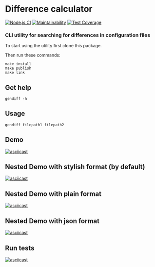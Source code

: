# Difference calculator

[![Node.js CI](https://github.com/Vmelnikoff/frontend-project-lvl2/workflows/Node.js%20CI/badge.svg)](https://github.com/frontend-project-lvl2/workflows/Node.js%20CI/actions)
[![Maintainability](https://api.codeclimate.com/v1/badges/2592177b3dafbea7bc96/maintainability)](https://codeclimate.com/github/Vmelnikoff/frontend-project-lvl2/maintainability)
[![Test Coverage](https://api.codeclimate.com/v1/badges/2592177b3dafbea7bc96/test_coverage)](https://codeclimate.com/github/Vmelnikoff/frontend-project-lvl2/test_coverage)

### CLI utility for searching for differences in configuration files

To start using the utility first clone this package.
 
Then run these commands:
```
make install
make publish
make link
```   

## Get help  

```
gendiff -h
```   

## Usage
```
gendiff filepath1 filepath2
```

## Demo

[![asciicast](https://asciinema.org/a/FNE7YQQ0JZ18JHbkVwdA6X6yq.svg)](https://asciinema.org/a/FNE7YQQ0JZ18JHbkVwdA6X6yq)

## Nested Demo with stylish format (by default)

[![asciicast](https://asciinema.org/a/msdnHEfJhrYKO7ud0FQ4fN4j4.svg)](https://asciinema.org/a/msdnHEfJhrYKO7ud0FQ4fN4j4)

## Nested Demo with plain format

[![asciicast](https://asciinema.org/a/CcRHhhealedzxv6PK9vtfG1sg.svg)](https://asciinema.org/a/CcRHhhealedzxv6PK9vtfG1sg)

## Nested Demo with json format

[![asciicast](https://asciinema.org/a/iIRgsfkXTjJyv8smZ1jKfL8t3.svg)](https://asciinema.org/a/iIRgsfkXTjJyv8smZ1jKfL8t3)

## Run tests

[![asciicast](https://asciinema.org/a/NcyA2wIbW34peDrqacoHDG4Xr.svg)](https://asciinema.org/a/NcyA2wIbW34peDrqacoHDG4Xr)


